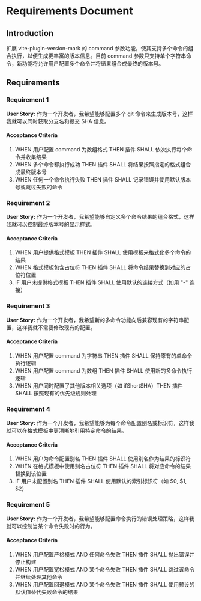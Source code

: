# Requirements Document

## Introduction

扩展 vite-plugin-version-mark 的 command 参数功能，使其支持多个命令的组合执行，以便生成更丰富的版本信息。目前 command 参数只支持单个字符串命令，新功能将允许用户配置多个命令并将结果组合成最终的版本号。

## Requirements

### Requirement 1

**User Story:** 作为一个开发者，我希望能够配置多个 git 命令来生成版本号，这样我就可以同时获取分支名和提交 SHA 信息。

#### Acceptance Criteria

1. WHEN 用户配置 command 为数组格式 THEN 插件 SHALL 依次执行每个命令并收集结果
2. WHEN 多个命令都执行成功 THEN 插件 SHALL 将结果按照指定的格式组合成最终版本号
3. WHEN 任何一个命令执行失败 THEN 插件 SHALL 记录错误并使用默认版本号或跳过失败的命令

### Requirement 2

**User Story:** 作为一个开发者，我希望能够自定义多个命令结果的组合格式，这样我就可以控制最终版本号的显示样式。

#### Acceptance Criteria

1. WHEN 用户提供格式模板 THEN 插件 SHALL 使用模板来格式化多个命令的结果
2. WHEN 格式模板包含占位符 THEN 插件 SHALL 将命令结果替换到对应的占位符位置
3. IF 用户未提供格式模板 THEN 插件 SHALL 使用默认的连接方式（如用 "-" 连接）

### Requirement 3

**User Story:** 作为一个开发者，我希望新的多命令功能向后兼容现有的字符串配置，这样我就不需要修改现有的配置。

#### Acceptance Criteria

1. WHEN 用户配置 command 为字符串 THEN 插件 SHALL 保持原有的单命令执行逻辑
2. WHEN 用户配置 command 为数组 THEN 插件 SHALL 使用新的多命令执行逻辑
3. WHEN 用户同时配置了其他版本相关选项（如 ifShortSHA）THEN 插件 SHALL 按照现有的优先级规则处理

### Requirement 4

**User Story:** 作为一个开发者，我希望能够为每个命令配置别名或标识符，这样我就可以在格式模板中更清晰地引用特定命令的结果。

#### Acceptance Criteria

1. WHEN 用户为命令配置别名 THEN 插件 SHALL 使用别名作为结果的标识符
2. WHEN 在格式模板中使用别名占位符 THEN 插件 SHALL 将对应命令的结果替换到该位置
3. IF 用户未配置别名 THEN 插件 SHALL 使用默认的索引标识符（如 $0, $1, $2）

### Requirement 5

**User Story:** 作为一个开发者，我希望能够配置命令执行的错误处理策略，这样我就可以控制当某个命令失败时的行为。

#### Acceptance Criteria

1. WHEN 用户配置严格模式 AND 任何命令失败 THEN 插件 SHALL 抛出错误并停止构建
2. WHEN 用户配置宽松模式 AND 某个命令失败 THEN 插件 SHALL 跳过该命令并继续处理其他命令
3. WHEN 用户配置回退模式 AND 某个命令失败 THEN 插件 SHALL 使用预设的默认值替代失败命令的结果